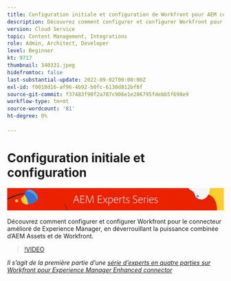 ```yaml
---
title: Configuration initiale et configuration de Workfront pour AEM connecteur amélioré
description: Découvrez comment configurer et configurer Workfront pour le connecteur amélioré de Experience Manager, en déverrouillant la puissance combinée d’AEM Assets et de Workfront.
version: Cloud Service
topic: Content Management, Integrations
role: Admin, Architect, Developer
level: Beginner
kt: 9717
thumbnail: 340331.jpeg
hidefromtoc: false
last-substantial-update: 2022-09-02T00:00:00Z
exl-id: f0018d16-af96-4b92-b0fc-6130d812bf8f
source-git-commit: f37483f90f2a707c906e1e206795fdebb5f698e9
workflow-type: tm+mt
source-wordcount: '81'
ht-degree: 0%

---
```


# Configuration initiale et configuration

![AEM série d’experts](./assets/banner.png)

Découvrez comment configurer et configurer Workfront pour le connecteur amélioré de Experience Manager, en déverrouillant la puissance combinée d’AEM Assets et de Workfront.

>[!VIDEO](https://video.tv.adobe.com/v/340331/?quality=12&learn=on)

_Il s’agit de la première partie d’une [série d’experts en quatre parties sur Workfront pour Experience Manager Enhanced connector](./overview.md)_
